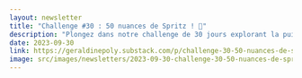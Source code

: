 ```yaml
---
layout: newsletter
title: "Challenge #30 : 50 nuances de Spritz ! 🍹"
description: "Plongez dans notre challenge de 30 jours explorant la puissance et la vitalité du rouge. Découvrez comment cette couleur stimule l'appétit dans les restaurants, influence notre humeur et évoque la force, la sensualité et la joie. Apprenez pourquoi le rouge est à la fois un symbole d'énergie et de convivialité. Rejoignez-nous dans cette aventure colorée et enrichissez-vous de nos connaissances et passions partagées. Abonnez-vous à notre newsletter pour plus d'insights sur les couleurs et la décoration."
date: 2023-09-30
link: https://geraldinepoly.substack.com/p/challenge-30-50-nuances-de-spritz
image: src/images/newsletters/2023-09-30-challenge-30-50-nuances-de-spritz-.jpg
---
```

